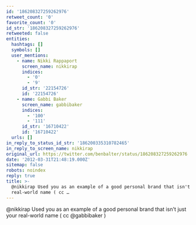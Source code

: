 ```yaml
---
id: '186208327259262976'
retweet_count: '0'
favorite_count: '0'
id_str: '186208327259262976'
retweeted: false
entities:
  hashtags: []
  symbols: []
  user_mentions:
    - name: Nikki Rappaport
      screen_name: nikkirap
      indices:
        - '0'
        - '9'
      id_str: '22154726'
      id: '22154726'
    - name: Gabbi Baker
      screen_name: gabbibaker
      indices:
        - '100'
        - '111'
      id_str: '16710422'
      id: '16710422'
  urls: []
in_reply_to_status_id_str: '186200335310782465'
in_reply_to_screen_name: nikkirap
original_url: https://twitter.com/benbalter/status/186208327259262976
date: '2012-03-31T21:48:19.000Z'
sitemap: false
robots: noindex
reply: true
title: >-
  @nikkirap Used you as an example of a good personal brand that isn't just your
  real-world name ( cc …
---
```


@nikkirap Used you as an example of a good personal brand that isn't just your real-world name ( cc @gabbibaker )
